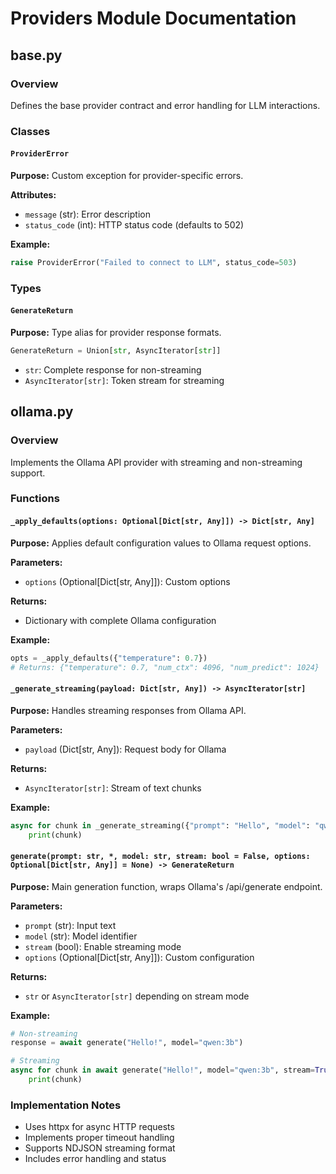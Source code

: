 # Providers Module Documentation

## base.py

### Overview
Defines the base provider contract and error handling for LLM interactions.

### Classes

#### `ProviderError`
**Purpose:** Custom exception for provider-specific errors.

**Attributes:**
- `message` (str): Error description
- `status_code` (int): HTTP status code (defaults to 502)

**Example:**
```python
raise ProviderError("Failed to connect to LLM", status_code=503)
```

### Types

#### `GenerateReturn`
**Purpose:** Type alias for provider response formats.
```python
GenerateReturn = Union[str, AsyncIterator[str]]
```
- `str`: Complete response for non-streaming
- `AsyncIterator[str]`: Token stream for streaming

## ollama.py

### Overview
Implements the Ollama API provider with streaming and non-streaming support.

### Functions

#### `_apply_defaults(options: Optional[Dict[str, Any]]) -> Dict[str, Any]`
**Purpose:** Applies default configuration values to Ollama request options.

**Parameters:**
- `options` (Optional[Dict[str, Any]]): Custom options

**Returns:**
- Dictionary with complete Ollama configuration

**Example:**
```python
opts = _apply_defaults({"temperature": 0.7})
# Returns: {"temperature": 0.7, "num_ctx": 4096, "num_predict": 1024}
```

#### `_generate_streaming(payload: Dict[str, Any]) -> AsyncIterator[str]`
**Purpose:** Handles streaming responses from Ollama API.

**Parameters:**
- `payload` (Dict[str, Any]): Request body for Ollama

**Returns:**
- `AsyncIterator[str]`: Stream of text chunks

**Example:**
```python
async for chunk in _generate_streaming({"prompt": "Hello", "model": "qwen:3b"}):
    print(chunk)
```

#### `generate(prompt: str, *, model: str, stream: bool = False, options: Optional[Dict[str, Any]] = None) -> GenerateReturn`
**Purpose:** Main generation function, wraps Ollama's /api/generate endpoint.

**Parameters:**
- `prompt` (str): Input text
- `model` (str): Model identifier
- `stream` (bool): Enable streaming mode
- `options` (Optional[Dict[str, Any]]): Custom configuration

**Returns:**
- `str` or `AsyncIterator[str]` depending on stream mode

**Example:**
```python
# Non-streaming
response = await generate("Hello!", model="qwen:3b")

# Streaming
async for chunk in await generate("Hello!", model="qwen:3b", stream=True):
    print(chunk)
```

### Implementation Notes
- Uses httpx for async HTTP requests
- Implements proper timeout handling
- Supports NDJSON streaming format
- Includes error handling and status